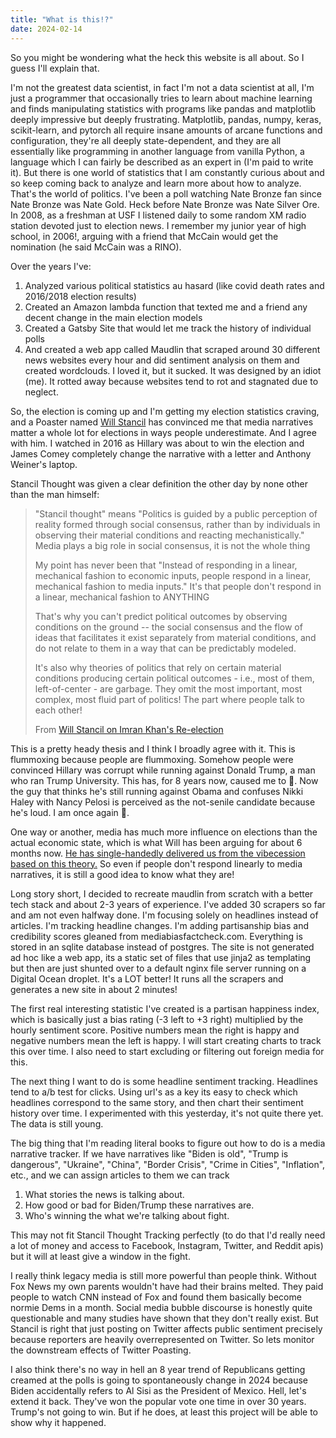 ```yaml
---
title: "What is this!?"
date: 2024-02-14
---
```


So you might be wondering what the heck this website is all about. So I guess I'll explain that.

I'm not the greatest data scientist, in fact I'm not a data scientist at all, I'm just a programmer that occasionally tries to learn about machine learning and finds manipulating statistics with programs like pandas and matplotlib deeply impressive but deeply frustrating. Matplotlib, pandas, numpy, keras, scikit-learn, and pytorch all require insane amounts of arcane functions and configuration, they're all deeply state-dependent, and they are all essentially like programming in another language from vanilla Python, a language which I can fairly be described as an expert in (I'm paid to write it). But there is one world of statistics that I am constantly curious about and so keep coming back to analyze and learn more about how to analyze. That's the world of politics. I've been a poll watching Nate Bronze fan since Nate Bronze was Nate Gold. Heck before Nate Bronze was Nate Silver Ore. In 2008, as a freshman at USF I listened daily to some random XM radio station devoted just to election news. I remember my junior year of high school, in 2006!, arguing with a friend that McCain would get the nomination (he said McCain was a RINO).

Over the years I've:

1. Analyzed various political statistics au hasard (like covid death rates and 2016/2018 election results)
2. Created an Amazon lambda function that texted me and a friend any decent change in the main election models
3. Created a Gatsby Site that would let me track the history of individual polls
4. And created a web app called Maudlin that scraped around 30 different news websites every hour and did sentiment analysis on them and created wordclouds. I loved it, but it sucked. It was designed by an idiot (me). It rotted away because websites tend to rot and stagnated due to neglect.

So, the election is coming up and I'm getting my election statistics craving, and a Poaster named [Will Stancil](https://twitter.com/whstancil) has convinced me that media narratives matter a whole lot for elections in ways people underestimate. And I agree with him. I watched in 2016 as Hillary was about to win the election and James Comey completely change the narrative with a letter and Anthony Weiner's laptop.

Stancil Thought was given a clear definition the other day by none other than the man himself:

> "Stancil thought" means "Politics is guided by a public perception of reality formed through social consensus, rather than by individuals in observing their material conditions and reacting mechanistically." Media plays a big role in social consensus, it is not the whole thing
>
> My point has never been that "Instead of responding in a linear, mechanical fashion to economic inputs, people respond in a linear, mechanical fashion to media inputs." It's that people don't respond in a linear, mechanical fashion to ANYTHING
>
> That's why you can't predict political outcomes by observing conditions on the ground -- the social consensus and the flow of ideas that facilitates it exist separately from material conditions, and do not relate to them in a way that can be predictably modeled.
>
> It's also why theories of politics that rely on certain material conditions producing certain political outcomes - i.e., most of them, left-of-center - are garbage. They omit the most important, most complex, most fluid part of politics! The part where people talk to each other!
>
> From [Will Stancil on Imran Khan's Re-election](https://twitter.com/whstancil/status/1757440802303660158)

This is a pretty heady thesis and I think I broadly agree with it. This is flummoxing because people are flummoxing. Somehow people were convinced Hillary was corrupt while running against Donald Trump, a man who ran Trump University. This has, for 8 years now, caused me to 🤯. Now the guy that thinks he's still running against Obama and confuses Nikki Haley with Nancy Pelosi is perceived as the not-senile candidate because he's loud. I am once again 🤯.

One way or another, media has much more influence on elections than the actual economic state, which is what Will has been arguing for about 6 months now. [He has single-handedly delivered us from the vibecession based on this theory.](https://twitter.com/ArmandDoma/status/1752041758056472837) So even if people don't respond linearly to media narratives, it is still a good idea to know what they are!

Long story short, I decided to recreate maudlin from scratch with a better tech stack and about 2-3 years of experience. I've added 30 scrapers so far and am not even halfway done. I'm focusing solely on headlines instead of articles. I'm tracking headline changes. I'm adding partisanship bias and credibility scores gleaned from mediabiasfactcheck.com. Everything is stored in an sqlite database instead of postgres. The site is not generated ad hoc like a web app, its a static set of files that use jinja2 as templating but then are just shunted over to a default nginx file server running on a Digital Ocean droplet. It's a LOT better! It runs all the scrapers and generates a new site in about 2 minutes!

The first real interesting statistic I've created is a partisan happiness index, which is basically just a bias rating (-3 left to +3 right) multiplied by the hourly sentiment score. Positive numbers mean the right is happy and negative numbers mean the left is happy. I will start creating charts to track this over time. I also need to start excluding or filtering out foreign media for this.

The next thing I want to do is some headline sentiment tracking. Headlines tend to a/b test for clicks. Using url's as a key its easy to check which headlines correspond to the same story, and then chart their sentiment history over time. I experimented with this yesterday, it's not quite there yet. The data is still young.

The big thing that I'm reading literal books to figure out how to do is a media narrative tracker. If we have narratives like "Biden is old", "Trump is dangerous", "Ukraine", "China", "Border Crisis", "Crime in Cities", "Inflation", etc., and we can assign articles to them we can track

1. What stories the news is talking about.
2. How good or bad for Biden/Trump these narratives are.
3. Who's winning the what we're talking about fight.

This may not fit Stancil Thought Tracking perfectly (to do that I'd really need a lot of money and access to Facebook, Instagram, Twitter, and Reddit apis) but it will at least give a window in the fight.

I really think legacy media is still more powerful than people think. Without Fox News my own parents wouldn't have had their brains melted. They paid people to watch CNN instead of Fox and found them basically become normie Dems in a month. Social media bubble discourse is honestly quite questionable and many studies have shown that they don't really exist. But Stancil is right that just posting on Twitter affects public sentiment precisely because reporters are heavily overrepresented on Twitter. So lets monitor the downstream effects of Twitter Poasting.

I also think there's no way in hell an 8 year trend of Republicans getting creamed at the polls is going to spontaneously change in 2024 because Biden accidentally refers to Al Sisi as the President of Mexico. Hell, let's extend it back. They've won the popular vote one time in over 30 years. Trump's not going to win. But if he does, at least this project will be able to show why it happened. 